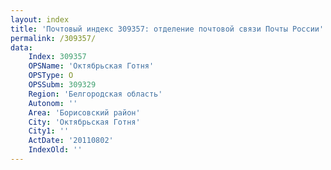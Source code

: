 ```yaml
---
layout: index
title: 'Почтовый индекс 309357: отделение почтовой связи Почты России'
permalink: /309357/
data:
    Index: 309357
    OPSName: 'Октябрьская Готня'
    OPSType: О
    OPSSubm: 309329
    Region: 'Белгородская область'
    Autonom: ''
    Area: 'Борисовский район'
    City: 'Октябрьская Готня'
    City1: ''
    ActDate: '20110802'
    IndexOld: ''
---
```

